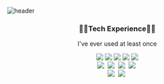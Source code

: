 ![header](https://capsule-render.vercel.app/api?type=Cylinder&color=gradient&customColorList=30&height=250&section=header&text=Seongjae%20Mun's&fontSize=100&descSize=34&descAlign=82&descAlignY=77&desc=Idea%20World&animation=fadeIn)
<!--<a href="https://solved.ac/eekdrnf9904"><img align='right' src="http://mazassumnida.wtf/api/v2/generate_badge?boj=eekdrnf9904" height="220"></a>-->
<h3 align="center">🧑‍💻Tech Experience🧑‍💻</h3>
<p align="center"> I've ever used at least once</p>
<p align="center">
<img src="https://img.shields.io/badge/C-A8B9CC?style=flat-square&logo=C&logoColor=white"/>
<img src="https://img.shields.io/badge/C++-00599C?style=flat-square&logo=C%2B%2B&logoColor=white"/>
<img src="https://img.shields.io/badge/Python-3776AB?style=flat-square&logo=Python&logoColor=white"/>
<img src="https://img.shields.io/badge/Java-007396?style=flat-square&logo=Java&logoColor=white"/>
<img src="https://img.shields.io/badge/Ocaml-EC6813?style=flat-square&logo=Ocaml&logoColor=white"/>
<br>
<img src="https://img.shields.io/badge/Swift-F05138?style=flat-square&logo=Swift&logoColor=white"/>&nbsp;
<img src="https://img.shields.io/badge/Android Studio-3DDC84?style=flat-square&logo=AndroidStudio&logoColor=white"/>&nbsp;
<img src="https://img.shields.io/badge/AWS-232F3E?style=flat-square&logo=Amazonaws&logoColor=white"/>&nbsp;
<img src="https://img.shields.io/badge/Firebase-FFCA28?style=flat-square&logo=Firebase&logoColor=white"/>&nbsp;
<br>
<img src="https://img.shields.io/badge/Pandas-150458?style=flat-square&logo=Pandas&logoColor=white"/>&nbsp;
<img src="https://img.shields.io/badge/Keras-D00000?style=flat-square&logo=Keras&logoColor=white"/>&nbsp;
</p>
